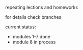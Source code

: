 repeating lections and homeworks

for details check branches

current status: 
- modules 1-7 done
- module 8 in process

